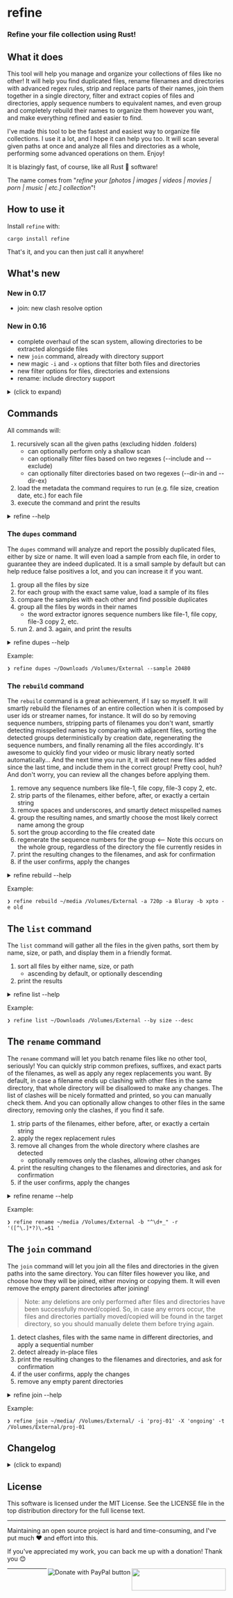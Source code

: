 # refine

### Refine your file collection using Rust!

## What it does

This tool will help you manage and organize your collections of files like no other! It will help you find duplicated files, rename filenames and directories with advanced regex rules, strip and replace parts of their names, join them together in a single directory, filter and extract copies of files and directories, apply sequence numbers to equivalent names, and even group and completely rebuild their names to organize them however you want, and make everything refined and easier to find.

I've made this tool to be the fastest and easiest way to organize file collections. I use it a lot, and I hope it can help you too. It will scan several given paths at once and analyze all files and directories as a whole, performing some advanced operations on them. Enjoy!

It is blazingly fast, of course, like all Rust 🦀 software!

The name comes from "_refine your [photos | images | videos | movies | porn | music | etc.] collection_"!

## How to use it

Install `refine` with:

```
cargo install refine
```

That's it, and you can then just call it anywhere!

## What's new

### New in 0.17

- join: new clash resolve option

### New in 0.16

- complete overhaul of the scan system, allowing directories to be extracted alongside files
- new `join` command, already with directory support
- new magic `-i` and `-x` options that filter both files and directories
- new filter options for files, directories and extensions
- rename: include directory support

<details><summary>(click to expand)</summary>

### New in 0.15

- nicer rename command output by parent directory
- new threaded yes/no prompt that can be aborted with CTRL-C

### New in 0.14

- rename: disallow by default changes in directories where clashes are detected
    - new --clashes option to allow them

### New in 0.13

- rebuild: new replace feature, finally!
- rebuild, rename: make strip options also remove `.` and `_`, in addition to `-` and spaces
- global: include and exclude options do not check extensions
- dupes: remove case option, so everything is case-insensitive now

### New in 0.12

- global: new --dir-in and --dir-out options.

### New in 0.11

- new `rename` command
- rebuild, rename: improve strip exact, not removing more spaces than needed

### New in 0.10

- global: new --exclude option to exclude files

### New in 0.9

- new support for Ctrl-C, to abort all operations and gracefully exit the program at any time.
    - all commands will stop collecting files when Ctrl-C is pressed
    - both `dupes` and `list` command will show partial results
    - the `rebuild` command will just exit, as it needs all the files to run

### New in 0.8

- new "list" command

### New in 0.7

- global: new --include option to filter input files
- rebuild: new --force option to easily rename new files
- rebuild: new interactive mode by default, making --dry_run obsolete (removed), with new --yes option to bypass it (good for automation)
- rebuild: auto fix renaming errors
- dupes: faster performance by ignoring groups with 1 file (thus avoiding loading samples)
- rebuild: smaller memory consumption by caching file extensions

</details>

## Commands

All commands will:

1. recursively scan all the given paths (excluding hidden .folders)
    - can optionally perform only a shallow scan
    - can optionally filter files based on two regexes (--include and --exclude)
    - can optionally filter directories based on two regexes (--dir-in and --dir-ex)
2. load the metadata the command requires to run (e.g. file size, creation date, etc.) for each file
3. execute the command and print the results

<details><summary>refine --help</summary>

```
Refine your file collection using Rust!

Usage: refine [OPTIONS] [PATHS]... <COMMAND>

Commands:
  dupes    Find possibly duplicated files by both size and filename
  rebuild  Rebuild the filenames of media collections intelligently
  list     List files from the given paths
  rename   Rename files in batch, according to the given rules
  join     Join all files into the same directory
  help     Print this message or the help of the given subcommand(s)

Options:
  -h, --help     Print help
  -V, --version  Print version

Global:
  -i, --include <REGEX>  Include only these files and directories; checked without extension
  -x, --exclude <REGEX>  Exclude these files and directories; checked without extension
  -I, --dir-in <REGEX>   Include only these directories
  -X, --dir-ex <REGEX>   Exclude these directories
      --file-in <REGEX>  Include only these files; checked without extension
      --file-ex <REGEX>  Exclude these files; checked without extension
      --ext-in <REGEX>   Include only these extensions
      --ext-ex <REGEX>   Exclude these extensions
  -w, --shallow          Do not recurse into subdirectories
  [PATHS]...         Paths to scan

For more information, see https://github.com/rsalmei/refine
```

</details>

### The `dupes` command

The `dupes` command will analyze and report the possibly duplicated files, either by size or name. It will even load a sample from each file, in order to guarantee they are indeed duplicated. It is a small sample by default but can help reduce false positives a lot, and you can increase it if you want.

1. group all the files by size
2. for each group with the exact same value, load a sample of its files
3. compare the samples with each other and find possible duplicates
4. group all the files by words in their names
    - the word extractor ignores sequence numbers like file-1, file copy, file-3 copy 2, etc.
5. run 2. and 3. again, and print the results

<details><summary>refine dupes --help</summary>

```
Find possibly duplicated files by both size and filename

Usage: refine dupes [OPTIONS] [PATHS]...

Options:
  -s, --sample <BYTES>  Sample size in bytes (0 to disable) [default: 2048]
  -h, --help            Print help
```

</details>

Example:

```
❯ refine dupes ~/Downloads /Volumes/External --sample 20480
```

### The `rebuild` command

The `rebuild` command is a great achievement, if I say so myself. It will smartly rebuild the filenames of an entire collection when it is composed by user ids or streamer names, for instance. It will do so by removing sequence numbers, stripping parts of filenames you don't want, smartly detecting misspelled names by comparing with adjacent files, sorting the detected groups deterministically by creation date, regenerating the sequence numbers, and finally renaming all the files accordingly. It's awesome to quickly find your video or music library neatly sorted automatically... And the next time you run it, it will detect new files added since the last time, and include them in the correct group! Pretty cool, huh? And don't worry, you can review all the changes before applying them.

1. remove any sequence numbers like file-1, file copy, file-3 copy 2, etc.
2. strip parts of the filenames, either before, after, or exactly a certain string
3. remove spaces and underscores, and smartly detect misspelled names
4. group the resulting names, and smartly choose the most likely correct name among the group
5. sort the group according to the file created date
6. regenerate the sequence numbers for the group <-- Note this occurs on the whole group, regardless of the directory the file currently resides in
7. print the resulting changes to the filenames, and ask for confirmation
8. if the user confirms, apply the changes

<details><summary>refine rebuild --help</summary>

```
Rebuild the filenames of media collections intelligently

Usage: refine rebuild [OPTIONS] [PATHS]...

Options:
  -b, --strip-before <STR|REGEX>  Remove from the start of the filename to this str; blanks are automatically removed
  -a, --strip-after <STR|REGEX>   Remove from this str to the end of the filename; blanks are automatically removed
  -e, --strip-exact <STR|REGEX>   Remove all occurrences of this str in the filename; blanks are automatically removed
  -s, --no-smart-detect           Detect and fix similar filenames (e.g. "foo bar.mp4" and "foo__bar.mp4")
  -f, --force <STR>               Easily set filenames for new files. BEWARE: use only on already organized collections
  -y, --yes                       Skip the confirmation prompt, useful for automation
  -h, --help                      Print help
```

</details>

Example:

```
❯ refine rebuild ~/media /Volumes/External -a 720p -a Bluray -b xpto -e old
```

## The `list` command

The `list` command will gather all the files in the given paths, sort them by name, size, or path, and display them in a friendly format.

1. sort all files by either name, size, or path
    - ascending by default, or optionally descending
2. print the results

<details><summary>refine list --help</summary>

```
List files from the given paths

Usage: refine list [OPTIONS] [PATHS]...

Options:
  -b, --by <BY>  Sort by [default: name] [possible values: name, size, path]
  -d, --desc     Use descending order
  -h, --help     Print help
```

</details>

Example:

```
❯ refine list ~/Downloads /Volumes/External --by size --desc
```

## The `rename` command

The `rename` command will let you batch rename files like no other tool, seriously! You can quickly strip common prefixes, suffixes, and exact parts of the filenames, as well as apply any regex replacements you want. By default, in case a filename ends up clashing with other files in the same directory, that whole directory will be disallowed to make any changes. The list of clashes will be nicely formatted and printed, so you can manually check them. And you can optionally allow changes to other files in the same directory, removing only the clashes, if you find it safe.

1. strip parts of the filenames, either before, after, or exactly a certain string
2. apply the regex replacement rules
3. remove all changes from the whole directory where clashes are detected
    - optionally removes only the clashes, allowing other changes
4. print the resulting changes to the filenames and directories, and ask for confirmation
5. if the user confirms, apply the changes

<details><summary>refine rename --help</summary>

```
Rename files in batch, according to the given rules

Usage: refine rename [OPTIONS] [PATHS]...

Options:
  -b, --strip-before <STR|REGEX>   Remove from the start of the name to this str; blanks are automatically removed
  -a, --strip-after <STR|REGEX>    Remove from this str to the end of the name; blanks are automatically removed
  -e, --strip-exact <STR|REGEX>    Remove all occurrences of this str in the name; blanks are automatically removed
  -r, --replace <{STR|REGEX}=STR>  Replace all occurrences of one str with another; applied in order and after the strip rules
  -c, --clashes                    Allow changes in directories where clashes are detected
  -y, --yes                        Skip the confirmation prompt, useful for automation
  -h, --help                       Print help
```

</details>

Example:

```
❯ refine rename ~/media /Volumes/External -b "^\d+_" -r '([^\.]*?)\.=$1 '
```

## The `join` command

The `join` command will let you join all the files and directories in the given paths into the same directory. You can filter files however you like, and choose how they will be joined, either moving or copying them. It will even remove the empty parent directories after joining!

> Note: any deletions are only performed after files and directories have been successfully moved/copied. So, in case any errors occur, the files and directories partially moved/copied will be found in the target directory, so you should manually delete them before trying again.

1. detect clashes, files with the same name in different directories, and apply a sequential number
2. detect already in-place files
3. print the resulting changes to the filenames and directories, and ask for confirmation
4. if the user confirms, apply the changes
5. remove any empty parent directories

<details><summary>refine join --help</summary>

```
Join all files into the same directory

Usage: refine join [OPTIONS] [PATHS]...

Options:
  -t, --to <PATH>            The target directory; will be created if it doesn't exist [default: .]
  -s, --strategy <STRATEGY>  The strategy to use to join [default: move] [possible values: move, copy]
  -c, --clash <CLASH>        Specify how to resolve clashes [default: sequence] [possible values: sequence, parent, skip]
  -f, --force                Force joining already in place files and directories, i.e., in subdirectories of the target
  -n, --no-remove            Do not remove the empty parent directories after joining
  -y, --yes                  Skip the confirmation prompt, useful for automation
  -h, --help                 Print help
```

</details>

Example:

```
❯ refine join ~/media/ /Volumes/External/ -i 'proj-01' -X 'ongoing' -t /Volumes/External/proj-01
```

## Changelog

<details><summary>(click to expand)</summary>

- 0.17.0 Aug 05, 2024: dedup input paths, enables to select only files by filtering extensions, join: new clash resolve option
- 0.16.0 Ago 01, 2024: scan with directory support, new `join` command, new magic filter options, new filter options, rename: include directory support
- 0.15.0 Jul 18, 2024: nicer rename command output by parent directory, new threaded yes/no prompt that can be aborted with CTRL-C
- 0.14.0 Jul 11, 2024: rename: disallow by default changes in directories where clashes are detected, including new --clashes option to allow them
- 0.13.0 Jul 10, 2024: rebuild: new replace feature, rebuild, rename: make strip options remove `.` and `_`, global: include and exclude options do not check extensions, dupes: remove case option
- 0.12.0 Jul 09, 2024: global: new --dir-in and --dir-out options
- 0.11.0 Jul 08, 2024: new `rename` command, rebuild, rename: improve strip exact
- 0.10.0 Jul 02, 2024: global: new --exclude
- 0.9.0 Jul 01, 2024: global: support for CTRL-C
- 0.8.0 Jun 30, 2024: new `list` command
- 0.7.1 Jun 28, 2024: global: --include is now case-insensitive, rebuild: fix smart detect bug not grouping some files, rebuild: strip rules remove hyphens too
- 0.7.0 Jun 27, 2024: global: new --include, rebuild: new --force, rebuild: new interactive mode, rebuild: new --yes, rebuild: auto fix rename errors, rebuild: smaller memory consumption, dupes: improved performance
- 0.6.0 Jun 24, 2024: new `rebuild` command, general polishing overall
- 0.5.0 Jun 20, 2024: support for shallow scan, verbose mode, dupes cmd ignores repetition systems
- 0.4.0 Jun 17, 2024: include `dupes` command, support match case and changing sample size
- 0.3.0 Nov 07, 2023: include dedup by both size and name
- 0.2.2 Jun 04, 2022: use 2KB sample size
- 0.2.1 Jun 04, 2022: improve error handling
- 0.2.0 Jun 01, 2022: publish, use split crate `human-repr`
- 0.1.1 May 27, 2022: samples the center of the files, which seems to fix false positives
- 0.1.0 May 25, 2022: first release, detects duplicated files, simple sampling strategy (1KB from the start of the files)

</details>

## License

This software is licensed under the MIT License. See the LICENSE file in the top distribution
directory for the full license text.


---
Maintaining an open source project is hard and time-consuming, and I've put much ❤️ and effort into
this.

If you've appreciated my work, you can back me up with a donation! Thank you 😊

[<img align="right" src="https://cdn.buymeacoffee.com/buttons/default-orange.png" width="217px" height="51x">](https://www.buymeacoffee.com/rsalmei)
[<img align="right" alt="Donate with PayPal button" src="https://www.paypalobjects.com/en_US/i/btn/btn_donate_LG.gif">](https://www.paypal.com/donate?business=6SWSHEB5ZNS5N&no_recurring=0&item_name=I%27m+the+author+of+alive-progress%2C+clearly+and+about-time.+Thank+you+for+appreciating+my+work%21&currency_code=USD)

---
